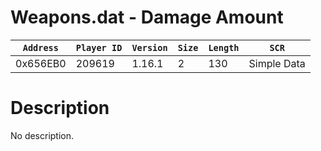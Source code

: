 # Weapons.dat - Damage Amount

| `Address` | `Player ID` | `Version` | `Size` | `Length` | `SCR` |
| ---------- | ----------- | --------- | ------ | -------- | ---- |
| 0x656EB0 | 209619 | 1.16.1 | 2 | 130 | Simple Data |

# Description

No description.